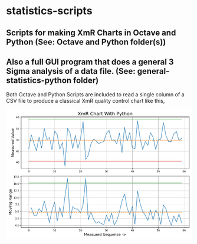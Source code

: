 # statistics-scripts  
  
## Scripts for making XmR Charts in Octave and Python  (See: Octave and Python folder(s))  
  
## Also a full GUI program that does a general 3 Sigma analysis of a data file. (See: general-statistics-python folder)  

  
    
Both Octave and Python Scripts are included to read a single column of a CSV file to produce a classical XmR quality control chart like this,
  
![Image](https://github.com/Hagtronics/statistics-scripts/blob/main/Figure_1.png)
